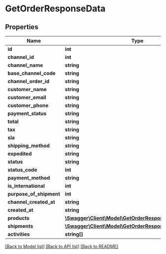 # GetOrderResponseData

## Properties
Name | Type | Description | Notes
------------ | ------------- | ------------- | -------------
**id** | **int** |  | [optional] 
**channel_id** | **int** |  | [optional] 
**channel_name** | **string** |  | [optional] 
**base_channel_code** | **string** |  | [optional] 
**channel_order_id** | **string** |  | [optional] 
**customer_name** | **string** |  | [optional] 
**customer_email** | **string** |  | [optional] 
**customer_phone** | **string** |  | [optional] 
**payment_status** | **string** |  | [optional] 
**total** | **string** |  | [optional] 
**tax** | **string** |  | [optional] 
**sla** | **string** |  | [optional] 
**shipping_method** | **string** |  | [optional] 
**expedited** | **string** |  | [optional] 
**status** | **string** |  | [optional] 
**status_code** | **int** |  | [optional] 
**payment_method** | **string** |  | [optional] 
**is_international** | **int** |  | [optional] 
**purpose_of_shipment** | **int** |  | [optional] 
**channel_created_at** | **string** |  | [optional] 
**created_at** | **string** |  | [optional] 
**products** | [**\Swagger\Client\Model\GetOrderResponseDataProducts[]**](GetOrderResponseDataProducts.md) |  | [optional] 
**shipments** | [**\Swagger\Client\Model\GetOrderResponseDataShipments[]**](GetOrderResponseDataShipments.md) |  | [optional] 
**activities** | **string[]** |  | [optional] 

[[Back to Model list]](../README.md#documentation-for-models) [[Back to API list]](../README.md#documentation-for-api-endpoints) [[Back to README]](../README.md)


